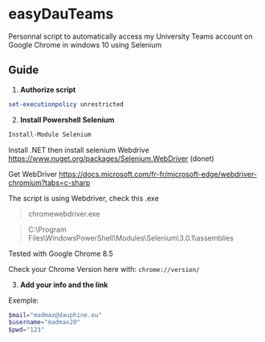 # easyDauTeams

 Personnal script to automatically access my University Teams account on Google Chrome in windows 10 using Selenium

 ## Guide

 1. **Authorize script**

```Powershell
set-executionpolicy unrestricted
```

 2. **Install Powershell Selenium**

```Powershell
Install-Module Selenium
```

Install .NET then install selenium Webdrive https://www.nuget.org/packages/Selenium.WebDriver (donet)

Get WebDriver
https://docs.microsoft.com/fr-fr/microsoft-edge/webdriver-chromium?tabs=c-sharp

The script is using Webdriver, check this .exe
> chromewebdriver.exe

> C:\Program Files\WindowsPowerShell\Modules\Selenium\3.0.1\assemblies

Tested with Google Chrome 8.5

Check your Chrome Version here with: `chrome://version/`

3. **Add your info and the link**

Exemple:
```Powershell
$mail="madmax@dauphine.eu"
$username="madmax20"
$pwd="123"
```
